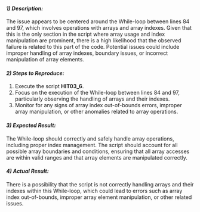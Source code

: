 ﻿#### ***1) Description:***
The issue appears to be centered around the While-loop between lines 84 and 97, which involves operations with arrays and array indexes. Given that this is the only section in the script where array usage and index manipulation are prominent, there is a high likelihood that the observed failure is related to this part of the code. Potential issues could include improper handling of array indexes, boundary issues, or incorrect manipulation of array elements.
#### ***2) Steps to Reproduce:***
1. Execute the script **HIT03\_6**.
1. Focus on the execution of the While-loop between lines 84 and 97, particularly observing the handling of arrays and their indexes.
1. Monitor for any signs of array index out-of-bounds errors, improper array manipulation, or other anomalies related to array operations.
#### ***3) Expected Result:***
The While-loop should correctly and safely handle array operations, including proper index management. The script should account for all possible array boundaries and conditions, ensuring that all array accesses are within valid ranges and that array elements are manipulated correctly.
#### ***4) Actual Result:***
There is a possibility that the script is not correctly handling arrays and their indexes within this While-loop, which could lead to errors such as array index out-of-bounds, improper array element manipulation, or other related issues.

